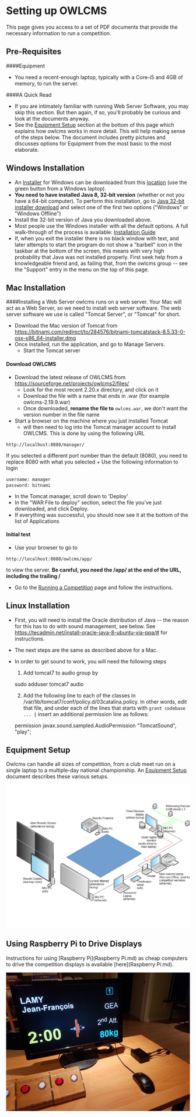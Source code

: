 # Setting up OWLCMS

This page gives you access to a set of PDF documents that provide the necessary information to run a competition.

## Pre-Requisites
####Equipment
+    You need a recent-enough laptop, typically with a Core-i5 and 4GB of memory, to run the server.

####A Quick Read
+	If you are intimately familiar with running Web Server Software, you may skip this section.  But then again, if so, you'll probably be curious and look at the documents anyway.
+   See the [Equipment Setup](#Equipment_Setup) section at the bottom of this page which explains how owlcms works in more detail. This will help making sense of the steps below. The document includes pretty pictures and discusses options for Equipment from the most basic to the most elaborate.

## Windows Installation
+	An [Installer](https://sourceforge.net/projects/owlcms2/) for Windows can be downloaded from this [location](https://sourceforge.net/projects/owlcms2/) (use the green button from a Windows laptop).
+	__You need to have installed Java 8, 32-bit version__ (whether or not you have a 64-bit computer).  To perform this installation, go to [Java 32-bit installer download](https://java.com/en/download/manual.jsp) and select one of the first two options ("Windows" or "Windows Offline")
+	Install the 32-bit version of Java you downloaded above.
+   Most people use the Windows installer with all the default options. A full walk-through of the process is available: [Installation Guide](pdf/Installation.pdf)
+	If, when you exit the installer there is no black window with text, and later attempts to start the program do not show a "barbell" icon in the taskbar at the bottom of the screen, this means with very high probability that Java was not installed properly.  First seek help from a knowledgeable friend and, as failing that, from the owlcms group -- see the "Support" entry in the menu on the top of this page.

## Mac Installation
####Installing a Web Server
owlcms runs on a web server.  Your Mac will act as a Web Server, so we need to install web server software.
The web server software we use is called "Tomcat Server", or "Tomcat" for short.

+	Download the Mac version of Tomcat from https://bitnami.com/redirect/to/284576/bitnami-tomcatstack-8.5.33-0-osx-x86_64-installer.dmg
+	Once installed, run the application, and go to Manage Servers.
	+	Start the Tomcat server
	
#### Download OWLCMS

+	Download the latest release of OWLCMS from https://sourceforge.net/projects/owlcms2/files/
	+	Look for the most recent 2.20.x directory, and click on it
	+	Download the file with a name that ends in .war (for example owlcms-2.19.9.war)
	+	Once downloaded, __rename the file to__ `owlcms.war`, we don't want the version number in the file name
+	Start a browser on the machine where you just installed Tomcat  
	+	will then need to log into the Tomcat manager account to install OWLCMS.  This is done by using the following URL
```
http://localhost:8080/manager/
```
If you selected a different port number than the default (8080), you need to replace 8080 with what you selected
	+	Use the following information to login
```
username: manager
password: bitnami
```
+	In the Tomcat manager, scroll down to 'Deploy'
+	In the "WAR File to deploy" section, select the file you've just downloaded, and click Deploy.
+	If everything was successful, you should now see it at the bottom of the list of Applications

#### Initial test
+	Use your browser to go to 
```
http://localhost:8080/owlcms/app/
```
to view the server. __Be careful, you need the /app/ at the end of the URL, including the trailing /__
+	Go to the [Running a Competition](Running.md) page and follow the instructions.

## Linux Installation
+	First, you will need to install the Oracle distribution of Java -- the reason for this has to do with sound management, see below. See https://tecadmin.net/install-oracle-java-8-ubuntu-via-ppa/# for instructions.
+	The next steps are the same as described above for a Mac.
+	In order to get sound to work, you will need the following steps
	1.	Add tomcat7 to audio group by 
	
	sudo adduser tomcat7 audio
	
	2.	Add the following line to each of the classes in /var/lib/tomcat7/conf/policy.d/03catalina.policy.  In other words, edit that file, and under each of the lines that starts with `grant codebase ... {` insert an additional permission line as follows:

	permission javax.sound.sampled.AudioPermission "TomcatSound", "play";


## Equipment Setup
Owlcms can handle all sizes of competition, from a club meet run on a single laptop to a multiple-day national championship.
An [Equipment Setup](pdf/HardwareAndNetworkingSetup.pdf) document describes these various setups.

![](img/equipment/StateCompetition.png)

## Using Raspberry Pi to Drive Displays
Instructions for using [Raspberry Pi](Raspberry Pi.md) as cheap computers to drive the competition displays is available [here](Raspberry Pi.md).

![](img/equipment/rpi.jpg)
